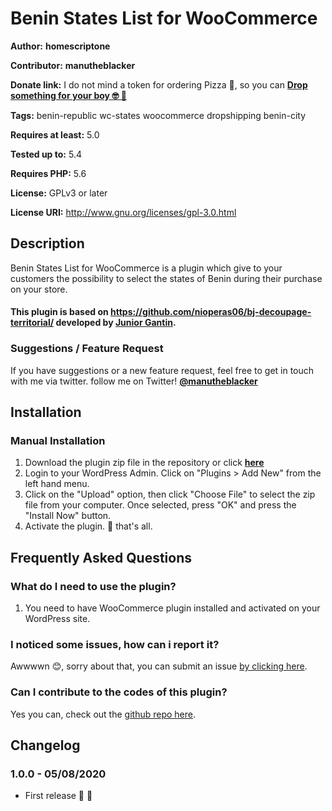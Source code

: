 # Benin States List for WooCommerce

**Author:** __homescriptone__

**Contributor:** __manutheblacker__


**Donate link:**  I do not mind a token for ordering Pizza 🥞, so you can <a href="https://www.paypal.com/paypalme/usnhs" target="_blank">__Drop something for your boy 🤓 🥳__</a>

**Tags:** benin-republic wc-states woocommerce dropshipping benin-city

**Requires at least:** 5.0

**Tested up to:** 5.4

**Requires PHP:** 5.6

**License:** GPLv3 or later

**License URI:** http://www.gnu.org/licenses/gpl-3.0.html

## Description

Benin States List for WooCommerce is a plugin which give to your customers the possibility to select the states of Benin during their purchase on your store.

#### This plugin is based on https://github.com/nioperas06/bj-decoupage-territorial/ developed by [Junior Gantin](https://github.com/nioperas06).

### Suggestions / Feature Request

If you have suggestions or a new feature request, feel free to get in touch with me via twitter. follow me on Twitter! **[@manutheblacker](https://twitter.com/manutheblacker)**


## Installation

### Manual Installation
1. 	Download the plugin zip file in the repository or click [__here__](https://github.com/homescriptone/benin-city-list-for-woocommerce/releases/)
2. 	Login to your WordPress Admin. Click on "Plugins > Add New" from the left hand menu.
3.  Click on the "Upload" option, then click "Choose File" to select the zip file from your computer. Once selected, press "OK" and press the "Install Now" button.
4.  Activate the plugin. 🤧 that's all.


## Frequently Asked Questions

### What do I need to use the plugin?
1.	You need to have WooCommerce plugin installed and activated on your WordPress site.

### I noticed some issues, how can i report it?
 Awwwwn 😊, sorry about that, you can submit an issue [by clicking here](https://github.com/homescriptone/benin-city-list-for-woocommerce/issues).

### Can I contribute to the codes of this plugin? 
Yes you can, check out the [github repo here](https://github.com/homescriptone/benin-city-list-for-woocommerce/).

## Changelog

### 1.0.0 - 05/08/2020
*   First release 🤗 🥳
